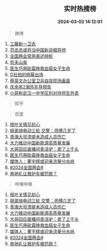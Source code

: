<div align="center"><h2>实时热搜榜</h2><h4>2024-03-02 14:12:01</h4></div>

> 微博  

1. [工藤新一卫衣](https://s.weibo.com/weibo?q=%E5%B7%A5%E8%97%A4%E6%96%B0%E4%B8%80%E5%8D%AB%E8%A1%A3&t=31&band_rank=1&Refer=top)<br />
2. [范丞丞或将当中国新说唱导师](https://s.weibo.com/weibo?q=%23%E8%8C%83%E4%B8%9E%E4%B8%9E%E6%88%96%E5%B0%86%E5%BD%93%E4%B8%AD%E5%9B%BD%E6%96%B0%E8%AF%B4%E5%94%B1%E5%AF%BC%E5%B8%88%23&t=31&band_rank=2&Refer=top)<br />
3. [全国两会常用表述辨析](https://s.weibo.com/weibo?q=%23%E5%85%A8%E5%9B%BD%E4%B8%A4%E4%BC%9A%E5%B8%B8%E7%94%A8%E8%A1%A8%E8%BF%B0%E8%BE%A8%E6%9E%90%23&t=31&band_rank=3&Refer=top)<br />
4. [农夫山泉](https://s.weibo.com/weibo?q=%E5%86%9C%E5%A4%AB%E5%B1%B1%E6%B3%89&t=31&band_rank=4&Refer=top)<br />
5. [医生巧用砒霜挽救血癌女子生命](https://s.weibo.com/weibo?q=%23%E5%8C%BB%E7%94%9F%E5%B7%A7%E7%94%A8%E7%A0%92%E9%9C%9C%E6%8C%BD%E6%95%91%E8%A1%80%E7%99%8C%E5%A5%B3%E5%AD%90%E7%94%9F%E5%91%BD%23&t=31&band_rank=5&Refer=top)<br />
6. [G社拍的杨幂出场](https://s.weibo.com/weibo?q=%23G%E7%A4%BE%E6%8B%8D%E7%9A%84%E6%9D%A8%E5%B9%82%E5%87%BA%E5%9C%BA%23&t=31&band_rank=6&Refer=top)<br />
7. [蔡英文办公室卫兵自戕现场画面](https://s.weibo.com/weibo?q=%23%E8%94%A1%E8%8B%B1%E6%96%87%E5%8A%9E%E5%85%AC%E5%AE%A4%E5%8D%AB%E5%85%B5%E8%87%AA%E6%88%95%E7%8E%B0%E5%9C%BA%E7%94%BB%E9%9D%A2%23&t=31&band_rank=7&Refer=top)<br />
8. [庆余年2海外先导预告](https://s.weibo.com/weibo?q=%E5%BA%86%E4%BD%99%E5%B9%B42%E6%B5%B7%E5%A4%96%E5%85%88%E5%AF%BC%E9%A2%84%E5%91%8A&t=31&band_rank=8&Refer=top)<br />
9. [小哥称武汉一中学区别对待师生外卖](https://s.weibo.com/weibo?q=%23%E5%B0%8F%E5%93%A5%E7%A7%B0%E6%AD%A6%E6%B1%89%E4%B8%80%E4%B8%AD%E5%AD%A6%E5%8C%BA%E5%88%AB%E5%AF%B9%E5%BE%85%E5%B8%88%E7%94%9F%E5%A4%96%E5%8D%96%23&t=31&band_rank=9&Refer=top)<br />

> 知乎  


> 百度  

1. [枝叶关情见初心](https://www.baidu.com/s?wd=%E6%9E%9D%E5%8F%B6%E5%85%B3%E6%83%85%E8%A7%81%E5%88%9D%E5%BF%83&sa=fyb_news&rsv_dl=fyb_news)<br />
2. [姐弟骑电动三轮 交警：师傅几岁了](https://www.baidu.com/s?wd=%E5%A7%90%E5%BC%9F%E9%AA%91%E7%94%B5%E5%8A%A8%E4%B8%89%E8%BD%AE+%E4%BA%A4%E8%AD%A6%EF%BC%9A%E5%B8%88%E5%82%85%E5%87%A0%E5%B2%81%E4%BA%86&sa=fyb_news&rsv_dl=fyb_news)<br />
3. [青海大坝溃堤未造成人员伤亡](https://www.baidu.com/s?wd=%E9%9D%92%E6%B5%B7%E5%A4%A7%E5%9D%9D%E6%BA%83%E5%A0%A4%E6%9C%AA%E9%80%A0%E6%88%90%E4%BA%BA%E5%91%98%E4%BC%A4%E4%BA%A1&sa=fyb_news&rsv_dl=fyb_news)<br />
4. [大力推动中国新能源高质量发展](https://www.baidu.com/s?wd=%E5%A4%A7%E5%8A%9B%E6%8E%A8%E5%8A%A8%E4%B8%AD%E5%9B%BD%E6%96%B0%E8%83%BD%E6%BA%90%E9%AB%98%E8%B4%A8%E9%87%8F%E5%8F%91%E5%B1%95&sa=fyb_news&rsv_dl=fyb_news)<br />
5. [大哥回应直播间卖活驴：卖了上千头](https://www.baidu.com/s?wd=%E5%A4%A7%E5%93%A5%E5%9B%9E%E5%BA%94%E7%9B%B4%E6%92%AD%E9%97%B4%E5%8D%96%E6%B4%BB%E9%A9%B4%EF%BC%9A%E5%8D%96%E4%BA%86%E4%B8%8A%E5%8D%83%E5%A4%B4&sa=fyb_news&rsv_dl=fyb_news)<br />
6. [医生巧用砒霜挽救血癌女子生命](https://www.baidu.com/s?wd=%E5%8C%BB%E7%94%9F%E5%B7%A7%E7%94%A8%E7%A0%92%E9%9C%9C%E6%8C%BD%E6%95%91%E8%A1%80%E7%99%8C%E5%A5%B3%E5%AD%90%E7%94%9F%E5%91%BD&sa=fyb_news&rsv_dl=fyb_news)<br />
7. [媒体人：董宇辉或迎来流量分水岭](https://www.baidu.com/s?wd=%E5%AA%92%E4%BD%93%E4%BA%BA%EF%BC%9A%E8%91%A3%E5%AE%87%E8%BE%89%E6%88%96%E8%BF%8E%E6%9D%A5%E6%B5%81%E9%87%8F%E5%88%86%E6%B0%B4%E5%B2%AD&sa=fyb_news&rsv_dl=fyb_news)<br />
8. [#2024全国两会#](https://www.baidu.com/s?wd=%232024%E5%85%A8%E5%9B%BD%E4%B8%A4%E4%BC%9A%23&sa=fyb_news&rsv_dl=fyb_news)<br />
9. [奔驰礼让救护车被罚款？](https://www.baidu.com/s?wd=%E5%A5%94%E9%A9%B0%E7%A4%BC%E8%AE%A9%E6%95%91%E6%8A%A4%E8%BD%A6%E8%A2%AB%E7%BD%9A%E6%AC%BE%EF%BC%9F&sa=fyb_news&rsv_dl=fyb_news)<br />

> 哔哩哔哩  

1. [枝叶关情见初心](https://www.baidu.com/s?wd=%E6%9E%9D%E5%8F%B6%E5%85%B3%E6%83%85%E8%A7%81%E5%88%9D%E5%BF%83&sa=fyb_news&rsv_dl=fyb_news)<br />
2. [姐弟骑电动三轮 交警：师傅几岁了](https://www.baidu.com/s?wd=%E5%A7%90%E5%BC%9F%E9%AA%91%E7%94%B5%E5%8A%A8%E4%B8%89%E8%BD%AE+%E4%BA%A4%E8%AD%A6%EF%BC%9A%E5%B8%88%E5%82%85%E5%87%A0%E5%B2%81%E4%BA%86&sa=fyb_news&rsv_dl=fyb_news)<br />
3. [青海大坝溃堤未造成人员伤亡](https://www.baidu.com/s?wd=%E9%9D%92%E6%B5%B7%E5%A4%A7%E5%9D%9D%E6%BA%83%E5%A0%A4%E6%9C%AA%E9%80%A0%E6%88%90%E4%BA%BA%E5%91%98%E4%BC%A4%E4%BA%A1&sa=fyb_news&rsv_dl=fyb_news)<br />
4. [大力推动中国新能源高质量发展](https://www.baidu.com/s?wd=%E5%A4%A7%E5%8A%9B%E6%8E%A8%E5%8A%A8%E4%B8%AD%E5%9B%BD%E6%96%B0%E8%83%BD%E6%BA%90%E9%AB%98%E8%B4%A8%E9%87%8F%E5%8F%91%E5%B1%95&sa=fyb_news&rsv_dl=fyb_news)<br />
5. [大哥回应直播间卖活驴：卖了上千头](https://www.baidu.com/s?wd=%E5%A4%A7%E5%93%A5%E5%9B%9E%E5%BA%94%E7%9B%B4%E6%92%AD%E9%97%B4%E5%8D%96%E6%B4%BB%E9%A9%B4%EF%BC%9A%E5%8D%96%E4%BA%86%E4%B8%8A%E5%8D%83%E5%A4%B4&sa=fyb_news&rsv_dl=fyb_news)<br />
6. [医生巧用砒霜挽救血癌女子生命](https://www.baidu.com/s?wd=%E5%8C%BB%E7%94%9F%E5%B7%A7%E7%94%A8%E7%A0%92%E9%9C%9C%E6%8C%BD%E6%95%91%E8%A1%80%E7%99%8C%E5%A5%B3%E5%AD%90%E7%94%9F%E5%91%BD&sa=fyb_news&rsv_dl=fyb_news)<br />
7. [媒体人：董宇辉或迎来流量分水岭](https://www.baidu.com/s?wd=%E5%AA%92%E4%BD%93%E4%BA%BA%EF%BC%9A%E8%91%A3%E5%AE%87%E8%BE%89%E6%88%96%E8%BF%8E%E6%9D%A5%E6%B5%81%E9%87%8F%E5%88%86%E6%B0%B4%E5%B2%AD&sa=fyb_news&rsv_dl=fyb_news)<br />
8. [#2024全国两会#](https://www.baidu.com/s?wd=%232024%E5%85%A8%E5%9B%BD%E4%B8%A4%E4%BC%9A%23&sa=fyb_news&rsv_dl=fyb_news)<br />
9. [奔驰礼让救护车被罚款？](https://www.baidu.com/s?wd=%E5%A5%94%E9%A9%B0%E7%A4%BC%E8%AE%A9%E6%95%91%E6%8A%A4%E8%BD%A6%E8%A2%AB%E7%BD%9A%E6%AC%BE%EF%BC%9F&sa=fyb_news&rsv_dl=fyb_news)<br />

